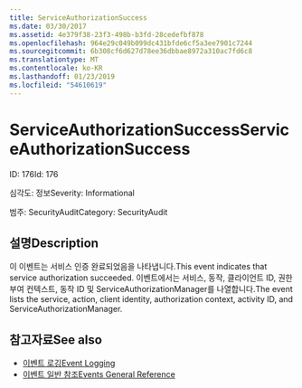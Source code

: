 ```yaml
---
title: ServiceAuthorizationSuccess
ms.date: 03/30/2017
ms.assetid: 4e379f38-23f3-498b-b3fd-28cedefbf878
ms.openlocfilehash: 964e29c049b099dc431bfde6cf5a3ee7901c7244
ms.sourcegitcommit: 6b308cf6d627d78ee36dbbae8972a310ac7fd6c8
ms.translationtype: MT
ms.contentlocale: ko-KR
ms.lasthandoff: 01/23/2019
ms.locfileid: "54610619"
---
```

# <a name="serviceauthorizationsuccess"></a><span data-ttu-id="a0ef7-102">ServiceAuthorizationSuccess</span><span class="sxs-lookup"><span data-stu-id="a0ef7-102">ServiceAuthorizationSuccess</span></span>
<span data-ttu-id="a0ef7-103">ID: 176</span><span class="sxs-lookup"><span data-stu-id="a0ef7-103">Id: 176</span></span>  
  
 <span data-ttu-id="a0ef7-104">심각도: 정보</span><span class="sxs-lookup"><span data-stu-id="a0ef7-104">Severity: Informational</span></span>  
  
 <span data-ttu-id="a0ef7-105">범주: SecurityAudit</span><span class="sxs-lookup"><span data-stu-id="a0ef7-105">Category: SecurityAudit</span></span>  
  
## <a name="description"></a><span data-ttu-id="a0ef7-106">설명</span><span class="sxs-lookup"><span data-stu-id="a0ef7-106">Description</span></span>  
 <span data-ttu-id="a0ef7-107">이 이벤트는 서비스 인증 완료되었음을 나타냅니다.</span><span class="sxs-lookup"><span data-stu-id="a0ef7-107">This event indicates that service authorization succeeded.</span></span> <span data-ttu-id="a0ef7-108">이벤트에서는 서비스, 동작, 클라이언트 ID, 권한 부여 컨텍스트, 동작 ID 및 ServiceAuthorizationManager를 나열합니다.</span><span class="sxs-lookup"><span data-stu-id="a0ef7-108">The event lists the service, action, client identity, authorization context, activity ID, and ServiceAuthorizationManager.</span></span>  
  
## <a name="see-also"></a><span data-ttu-id="a0ef7-109">참고자료</span><span class="sxs-lookup"><span data-stu-id="a0ef7-109">See also</span></span>
- [<span data-ttu-id="a0ef7-110">이벤트 로깅</span><span class="sxs-lookup"><span data-stu-id="a0ef7-110">Event Logging</span></span>](../../../../../docs/framework/wcf/diagnostics/event-logging/index.md)
- [<span data-ttu-id="a0ef7-111">이벤트 일반 참조</span><span class="sxs-lookup"><span data-stu-id="a0ef7-111">Events General Reference</span></span>](../../../../../docs/framework/wcf/diagnostics/event-logging/events-general-reference.md)
